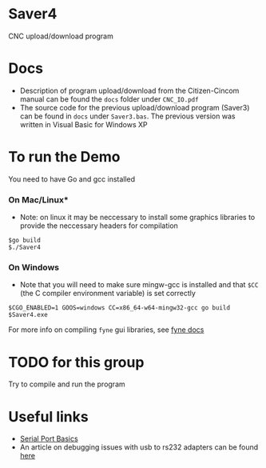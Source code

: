 # Saver4
CNC upload/download program

# Docs
- Description of program upload/download from the Citizen-Cincom manual can be found the `docs` folder under `CNC_IO.pdf`
- The source code for the previous upload/download program (Saver3) can be found in `docs` under `Saver3.bas`. The previous version was written in Visual Basic for Windows XP

# To run the Demo
You need to have Go and gcc installed

### On Mac/Linux*
- Note: on linux it may be neccessary to install some graphics libraries to provide the neccessary headers for compilation
```
$go build
$./Saver4
```

### On Windows
- Note that you will need to make sure mingw-gcc is installed and that `$CC` (the C compiler environment variable) is set correctly
```
$CGO_ENABLED=1 GOOS=windows CC=x86_64-w64-mingw32-gcc go build
$Saver4.exe
```

For more info on compiling `fyne` gui libraries, see [fyne docs](https://developer.fyne.io/started/cross-compiling)


# TODO for this group
Try to compile and run the program

# Useful links
- [Serial Port Basics](https://tldp.org/HOWTO/Serial-HOWTO-4.html)
- An article on debugging issues with usb to rs232 adapters can be found [here](https://www.campbellsci.com/blog/usb-rs-232-adapter-cable-issues)

